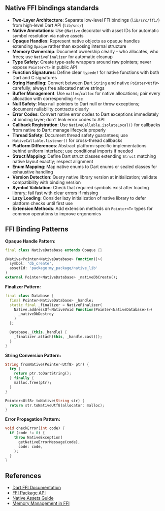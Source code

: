 ## Native FFI bindings standards

- **Two-Layer Architecture**: Separate low-level FFI bindings (`lib/src/ffi/`) from high-level Dart API (`lib/src/`)
- **Native Annotations**: Use `@Native` decorator with asset IDs for automatic symbol resolution via native assets
- **Opaque Handles**: Represent native objects as opaque handles extending `Opaque` rather than exposing internal structure
- **Memory Ownership**: Document ownership clearly - who allocates, who frees; use `NativeFinalizer` for automatic cleanup
- **Type Safety**: Create type-safe wrappers around raw pointers; never expose `Pointer<T>` in public API
- **Function Signatures**: Define clear `typedef` for native functions with both Dart and C signatures
- **String Handling**: Convert between Dart `String` and native `Pointer<Utf8>` carefully; always free allocated native strings
- **Buffer Management**: Use `malloc`/`calloc` for native allocations; pair every allocation with corresponding `free`
- **Null Safety**: Map null pointers to Dart null or throw exceptions; document nullability contracts clearly
- **Error Codes**: Convert native error codes to Dart exceptions immediately at binding layer; don't leak error codes to API
- **Callback Registration**: Use `NativeCallable.isolateLocal()` for callbacks from native to Dart; manage lifecycle properly
- **Thread Safety**: Document thread safety guarantees; use `NativeCallable.listener()` for cross-thread callbacks
- **Platform Differences**: Abstract platform-specific implementations behind uniform interface; use conditional imports if needed
- **Struct Mapping**: Define Dart struct classes extending `Struct` matching native layout exactly; respect alignment
- **Enum Mapping**: Map native enums to Dart enums or sealed classes for exhaustive handling
- **Version Detection**: Query native library version at initialization; validate compatibility with binding version
- **Symbol Validation**: Check that required symbols exist after loading library; fail fast with clear errors if missing
- **Lazy Loading**: Consider lazy initialization of native library to defer platform checks until first use
- **Extension Methods**: Add extension methods on `Pointer<T>` types for common operations to improve ergonomics

## FFI Binding Patterns

**Opaque Handle Pattern:**
```dart
final class NativeDatabase extends Opaque {}

@Native<Pointer<NativeDatabase> Function()>(
  symbol: 'db_create',
  assetId: 'package:my_package/native_lib'
)
external Pointer<NativeDatabase> _nativeDbCreate();
```

**Finalizer Pattern:**
```dart
final class Database {
  final Pointer<NativeDatabase> _handle;
  static final _finalizer = NativeFinalizer(
    Native.addressOf<NativeVoid Function(Pointer<NativeDatabase>)>(
      _nativeDbDestroy
    )
  );

  Database._(this._handle) {
    _finalizer.attach(this, _handle.cast());
  }
}
```

**String Conversion Pattern:**
```dart
String fromNative(Pointer<Utf8> ptr) {
  try {
    return ptr.toDartString();
  } finally {
    malloc.free(ptr);
  }
}

Pointer<Utf8> toNative(String str) {
  return str.toNativeUtf8(allocator: malloc);
}
```

**Error Propagation Pattern:**
```dart
void checkError(int code) {
  if (code != 0) {
    throw NativeException(
      getNativeErrorMessage(code),
      code: code,
    );
  }
}
```

## References

- [Dart FFI Documentation](https://dart.dev/guides/libraries/c-interop)
- [FFI Package API](https://pub.dev/documentation/ffi/latest/)
- [Native Assets Guide](https://dart.dev/tools/hooks)
- [Memory Management in FFI](https://dart.dev/guides/libraries/c-interop#managing-memory)
